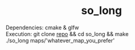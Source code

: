 # <h1 align="center" > so_long </h1>

Dependencies: cmake & glfw <br>
Execution: git clone [repo](git@github.com:vnaslund-19/so_long.git) && cd so_long && make <br>
           ./so_long maps/'whatever_map_you_prefer'
